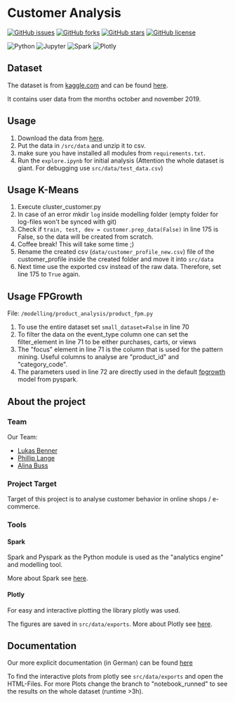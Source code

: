 # Customer Analysis


[![GitHub issues](https://img.shields.io/github/issues/BennerLukas/customeranalysis)](https://github.com/BennerLukas/customeranalysis/issues)
[![GitHub forks](https://img.shields.io/github/forks/BennerLukas/customeranalysis)](https://github.com/BennerLukas/customeranalysis/network)
[![GitHub stars](https://img.shields.io/github/stars/BennerLukas/customeranalysis)](https://github.com/BennerLukas/customeranalysis/stargazers)
[![GitHub license](https://img.shields.io/github/license/BennerLukas/customeranalysis)](https://github.com/BennerLukas/customeranalysis/blob/main/LICENSE)

![Python](https://img.shields.io/badge/Language-Python-lightgrey?style=flat&logo=python)
![Jupyter](https://img.shields.io/badge/Tool-Jupyter-lightgrey?style=flat&logo=jupyter)
![Spark](https://img.shields.io/badge/Library-Spark-lightgrey?style=flat&logo=Apache-Spark)
![Plotly](https://img.shields.io/badge/Library-Plotly-lightgrey?style=flat&logo=Plotly)


## Dataset
The dataset is from [kaggle.com](kaggle.com) and can be found [here](https://www.kaggle.com/mkechinov/ecommerce-behavior-data-from-multi-category-store).

It contains user data from the months october and november 2019.

## Usage
1. Download the data from [here](https://www.kaggle.com/mkechinov/ecommerce-behavior-data-from-multi-category-store).
2. Put the data in ```/src/data``` and unzip it to csv.
3. make sure you have installed all modules from ```requirements.txt```.
4. Run the ```explore.ipynb``` for initial analysis (Attention the whole dataset is giant. For debugging use ```src/data/test_data.csv```)

## Usage K-Means
1. Execute cluster_customer.py
2. In case of an error mkdir ```log``` inside modelling folder (empty folder for log-files won't be synced with git)
3. Check if ```train, test, dev = customer.prep_data(False)``` in line 175 is False, so the data will be created from scratch.
4. Coffee break! This will take some time ;)
5. Rename the created csv (```data/customer_profile_new.csv```) file of the customer_profile inside the created folder and move it into ```src/data```
6. Next time use the exported csv instead of the raw data. Therefore, set line 175 to ```True``` again.

## Usage FPGrowth
File: ```/modelling/product_analysis/product_fpm.py```
1. To use the entire dataset set ``small_dataset=False`` in line 70
2. To filter the data on the event_type column one can set the filter_element in line 71 to be either purchases, carts, or views
3. The "focus" element in line 71 is the column that is used for the pattern mining. Useful columns to analyse are "product_id" and "category_code".
4. The parameters used in line 72 are directly used in the default [fpgrowth](https://spark.apache.org/docs/3.1.1/api/python/reference/api/pyspark.ml.fpm.FPGrowth.html#pyspark.ml.fpm.FPGrowth) model from pyspark.


## About the project

### Team
Our Team:
- [Lukas Benner](https://github.com/BennerLukas)
- [Phillip Lange](https://github.com/Sabokou)
- [Alina Buss](https://github.com/Alinabuss)

### Project Target
Target of this project is to analyse customer behavior in online shops / e-commerce.

### Tools

#### Spark
Spark and Pyspark as the Python module is used as the "analytics engine" and modelling tool.

More about Spark see [here](https://spark.apache.org/).

#### Plotly
For easy and interactive plotting the library plotly was used.

The figures are saved in ```src/data/exports```.
More about Plotly see [here](https://plotly.com/).

## Documentation

Our more explicit documentation (in German) can be found [here](https://github.com/BennerLukas/customeranalysis/blob/main/documentation.md)


To find the interactive plots from plotly see ```src/data/exports``` and open the HTML-Files. 
For more Plots change the branch to "notebook_runned" to see the results on the whole dataset (runtime >3h).